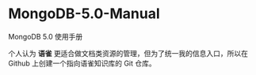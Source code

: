 # MongoDB-5.0-Manual
MongoDB 5.0 使用手册

个人认为 **语雀** 更适合做文档类资源的管理，但为了统一我的信息入口，所以在 Github 上创建一个指向语雀知识库的 Git 仓库。

